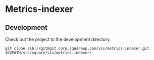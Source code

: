 Metrics-indexer
===============

Development
-----------

Check out the project to the development directory.

```
git clone ssh://git@git.corp.squareup.com/vis/metrics-indexer.git $GOPATH/src/square/vis/metrics-indexer/
```
